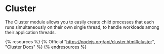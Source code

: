 # Cluster

 The Cluster module allows you to easily create child processes that each runs simultaneously on their own single thread, to handle workloads among their application threads. 

{% resources %}
  {% Official "https://nodejs.org/api/cluster.html#cluster", "Cluster Docs" %}
{% endresources %}